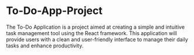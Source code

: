 # To-Do-App-Project
The To-Do Application is a project aimed at creating a simple and intuitive task management tool using the React framework. This application will provide users with a clean and user-friendly interface to manage their daily tasks and enhance productivity.
